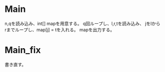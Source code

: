 # Main
n,qを読み込み、int[] mapを用意する。
q回ループし、l,r,tを読み込み、
jをlからrまでループし、map[j] = tを入れる。
mapを出力する。

# Main\_fix
書き直す。

